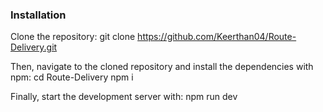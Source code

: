 ### Installation

Clone the repository:
git clone https://github.com/Keerthan04/Route-Delivery.git

Then, navigate to the cloned repository and install the dependencies with npm:
cd Route-Delivery
npm i

Finally, start the development server with:
npm run dev
